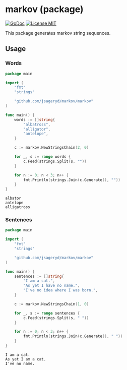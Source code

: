 # markov (package)

[![GoDoc](https://img.shields.io/badge/godoc-reference-blue.svg?style=flat)](https://godoc.org/github.com/jsageryd/markov/markov)
[![License MIT](https://img.shields.io/badge/license-MIT-lightgrey.svg?style=flat)](https://github.com/jsageryd/markov/blob/master/LICENSE)

This package generates markov string sequences.

## Usage
### Words
```go
package main

import (
	"fmt"
	"strings"

	"github.com/jsageryd/markov/markov"
)

func main() {
	words := []string{
		"albatross",
		"alligator",
		"antelope",
	}

	c := markov.NewStringsChain(2, 0)

	for _, s := range words {
		c.Feed(strings.Split(s, ""))
	}

	for n := 0; n < 3; n++ {
		fmt.Println(strings.Join(c.Generate(), ""))
	}
}
```
```
albator
antelope
alligatross
```

### Sentences
```go
package main

import (
	"fmt"
	"strings"

	"github.com/jsageryd/markov/markov"
)

func main() {
	sentences := []string{
		"I am a cat.",
		"As yet I have no name.",
		"I've no idea where I was born.",
	}

	c := markov.NewStringsChain(1, 0)

	for _, s := range sentences {
		c.Feed(strings.Split(s, " "))
	}

	for n := 0; n < 3; n++ {
		fmt.Println(strings.Join(c.Generate(), " "))
	}
}
```
```
I am a cat.
As yet I am a cat.
I've no name.
```
